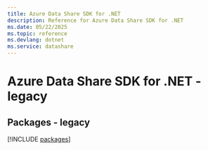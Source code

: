 ```yaml
---
title: Azure Data Share SDK for .NET
description: Reference for Azure Data Share SDK for .NET
ms.date: 05/22/2025
ms.topic: reference
ms.devlang: dotnet
ms.service: datashare
---
```

# Azure Data Share SDK for .NET - legacy
## Packages - legacy
[!INCLUDE [packages](data-share-index.md)]